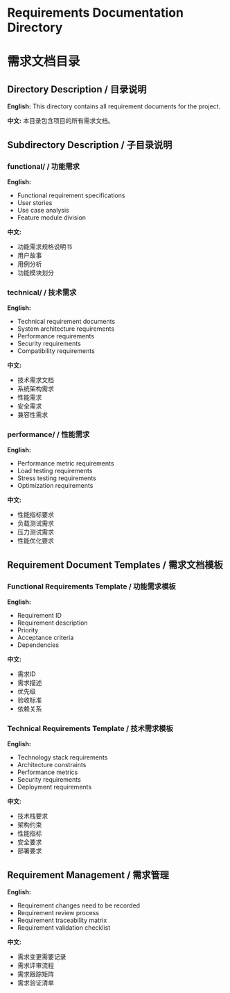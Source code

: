 # Requirements Documentation Directory

# 需求文档目录

## Directory Description / 目录说明

**English:**
This directory contains all requirement documents for the project.

**中文:**
本目录包含项目的所有需求文档。

## Subdirectory Description / 子目录说明

### functional/ / 功能需求
**English:**
- Functional requirement specifications
- User stories
- Use case analysis
- Feature module division

**中文:**
- 功能需求规格说明书
- 用户故事
- 用例分析
- 功能模块划分

### technical/ / 技术需求
**English:**
- Technical requirement documents
- System architecture requirements
- Performance requirements
- Security requirements
- Compatibility requirements

**中文:**
- 技术需求文档
- 系统架构需求
- 性能需求
- 安全需求
- 兼容性需求

### performance/ / 性能需求
**English:**
- Performance metric requirements
- Load testing requirements
- Stress testing requirements
- Optimization requirements

**中文:**
- 性能指标要求
- 负载测试需求
- 压力测试需求
- 性能优化要求

## Requirement Document Templates / 需求文档模板

### Functional Requirements Template / 功能需求模板
**English:**
- Requirement ID
- Requirement description
- Priority
- Acceptance criteria
- Dependencies

**中文:**
- 需求ID
- 需求描述
- 优先级
- 验收标准
- 依赖关系

### Technical Requirements Template / 技术需求模板
**English:**
- Technology stack requirements
- Architecture constraints
- Performance metrics
- Security requirements
- Deployment requirements

**中文:**
- 技术栈要求
- 架构约束
- 性能指标
- 安全要求
- 部署要求

## Requirement Management / 需求管理

**English:**
- Requirement changes need to be recorded
- Requirement review process
- Requirement traceability matrix
- Requirement validation checklist

**中文:**
- 需求变更需要记录
- 需求评审流程
- 需求跟踪矩阵
- 需求验证清单
